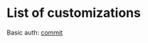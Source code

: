 # List of customizations

Basic auth: 
[commit](https://github.com/belighted/bosa-cities-new/commit/0008810e75a0ef972e773b4745b81a12ec50468e)

